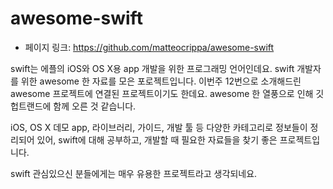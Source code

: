 # awesome-swift

- 페이지 링크: https://github.com/matteocrippa/awesome-swift

swift는 에플의 iOS와 OS X용 app 개발을 위한 프로그래밍 언어인데요.
swift 개발자를 위한 awesome 한 자료를 모은 포로젝트입니다. 이번주 12번으로 소개해드린 awesome 프로젝트에 연결된 프로젝트이기도 한데요. awesome 한 열풍으로 인해 깃헙트랜드에 함께 오른 것 같습니다.

iOS, OS X 데모 app, 라이브러리, 가이드, 개발 툴 등 다양한 카테고리로 정보들이 정리되어 있어, swift에 대해 공부하고, 개발할 때 필요한 자료들을 찾기 좋은 프로젝트입니다.

swift 관심있으신 분들에게는 매우 유용한 프로젝트라고 생각되네요.